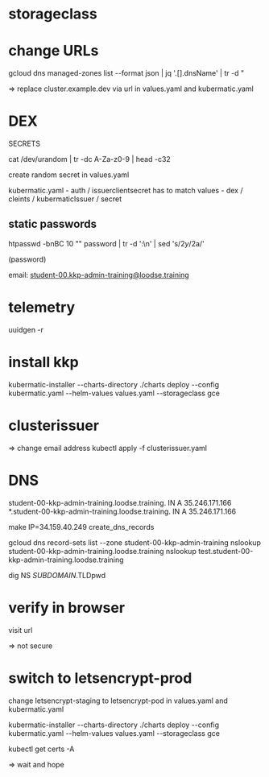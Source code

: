 
# storageclass

# change URLs

gcloud dns managed-zones list --format json | jq '.[].dnsName' | tr -d \"
<!-- TODO remove last dot -->

=> replace cluster.example.dev via url in values.yaml and kubermatic.yaml

# DEX

SECRETS 

cat /dev/urandom | tr -dc A-Za-z0-9 | head -c32

create random secret in values.yaml

kubermatic.yaml - auth / issuerclientsecret 
has to match
values - dex / cleints / kubermaticIssuer / secret

## static passwords

htpasswd -bnBC 10 "" password | tr -d ':\n' | sed 's/$2y/$2a/'

(password)

email: student-00.kkp-admin-training@loodse.training

# telemetry

uuidgen -r

# install kkp

kubermatic-installer --charts-directory ./charts deploy --config kubermatic.yaml --helm-values values.yaml --storageclass gce

# clusterissuer
=> change email address
kubectl apply -f clusterissuer.yaml

# DNS
student-00-kkp-admin-training.loodse.training.      IN  A  35.246.171.166
*.student-00-kkp-admin-training.loodse.training.    IN  A  35.246.171.166

make IP=34.159.40.249 create_dns_records

gcloud dns record-sets list --zone student-00-kkp-admin-training
nslookup student-00-kkp-admin-training.loodse.training
nslookup test.student-00-kkp-admin-training.loodse.training

dig NS $SUBDOMAIN.$TLDpwd

# verify in browser

visit url

=> not secure

# switch to letsencrypt-prod

change letsencrypt-staging to letsencrypt-pod in values.yaml and kubermatic.yaml

kubermatic-installer --charts-directory ./charts deploy --config kubermatic.yaml --helm-values values.yaml --storageclass gce

kubectl get certs -A

=> wait and hope


